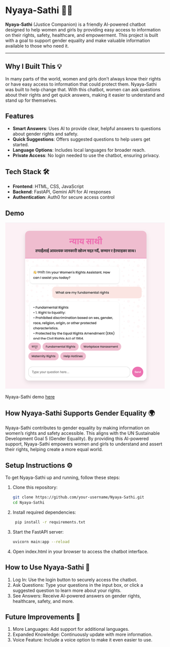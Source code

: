 # Nyaya-Sathi 🤖💜

**Nyaya-Sathi** (Justice Companion) is a friendly AI-powered chatbot designed to help women and girls by providing easy access to information on their rights, safety, healthcare, and empowerment. This project is built with a goal to support gender equality and make valuable information available to those who need it.

---

## Why I Built This 💡
In many parts of the world, women and girls don’t always know their rights or have easy access to information that could protect them. Nyaya-Sathi was built to help change that. With this chatbot, women can ask questions about their rights and get quick answers, making it easier to understand and stand up for themselves.

## Features 
- **Smart Answers**: Uses AI to provide clear, helpful answers to questions about gender rights and safety.
- **Quick Suggestions**: Offers suggested questions to help users get started.
- **Language Options**: Includes local languages for broader reach.
- **Private Access**: No login needed to use the chatbot, ensuring privacy.

## Tech Stack 🛠️
- **Frontend**: HTML, CSS, JavaScript
- **Backend**: FastAPI, Gemini API for AI responses
- **Authentication**: Auth0 for secure access control

## Demo

<img src="ss1.png" alt="first image" width="600"> 

Nyaya-Sathi demo [here](https://youtu.be/3A5j5mu-sAM)

## How Nyaya-Sathi Supports Gender Equality 🌍
Nyaya-Sathi contributes to gender equality by making information on women’s rights and safety accessible. This aligns with the UN Sustainable Development Goal 5 (Gender Equality). By providing this AI-powered support, Nyaya-Sathi empowers women and girls to understand and assert their rights, helping create a more equal world.

## Setup Instructions ⚙️
To get Nyaya-Sathi up and running, follow these steps:

1. Clone this repository:
   ```bash
   git clone https://github.com/your-username/Nyaya-Sathi.git
   cd Nyaya-Sathi
2. Install required dependencies:
   ```bash
    pip install -r requirements.txt
3. Start the FastAPI server:
    ```bash
    uvicorn main:app --reload
4. Open index.html in your browser to access the chatbot interface.

## How to Use Nyaya-Sathi 🚨
1. Log In: Use the login button to securely access the chatbot.
2. Ask Questions: Type your questions in the input box, or click a suggested question to learn more about your rights.
3. See Answers: Receive AI-powered answers on gender rights, healthcare, safety, and more.

## Future Improvements 🔮
1. More Languages: Add support for additional languages.
2. Expanded Knowledge: Continuously update with more information.
3. Voice Feature: Include a voice option to make it even easier to use.

